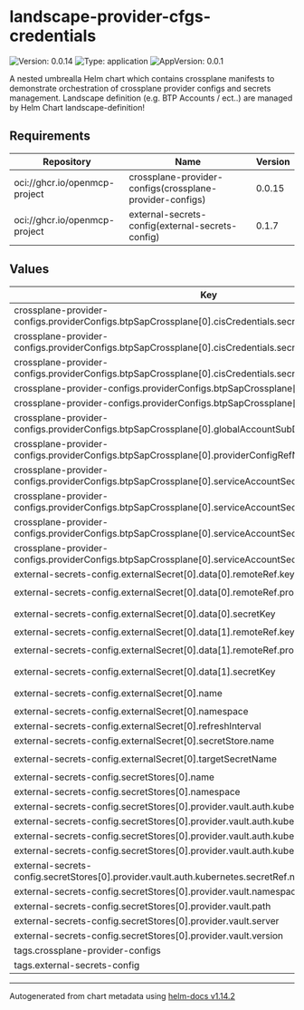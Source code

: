 

# landscape-provider-cfgs-credentials

![Version: 0.0.14](https://img.shields.io/badge/Version-0.0.14-informational?style=flat-square) ![Type: application](https://img.shields.io/badge/Type-application-informational?style=flat-square) ![AppVersion: 0.0.1](https://img.shields.io/badge/AppVersion-0.0.1-informational?style=flat-square)

A nested umbrealla Helm chart which contains crossplane manifests to demonstrate orchestration of crossplane provider configs and secrets management. Landscape definition (e.g. BTP Accounts / ect..) are managed by Helm Chart landscape-definition!

## Requirements

| Repository | Name | Version |
|------------|------|---------|
| oci://ghcr.io/openmcp-project | crossplane-provider-configs(crossplane-provider-configs) | 0.0.15 |
| oci://ghcr.io/openmcp-project | external-secrets-config(external-secrets-config) | 0.1.7 |

## Values

| Key | Type | Default | Description |
|-----|------|---------|-------------|
| crossplane-provider-configs.providerConfigs.btpSapCrossplane[0].cisCredentials.secretRef.key | string | `"btp-cis-provider-credentials"` |  |
| crossplane-provider-configs.providerConfigs.btpSapCrossplane[0].cisCredentials.secretRef.name | string | `"btp-account-mcp-blueprints"` |  |
| crossplane-provider-configs.providerConfigs.btpSapCrossplane[0].cisCredentials.secretRef.namespace | string | `"default"` |  |
| crossplane-provider-configs.providerConfigs.btpSapCrossplane[0].cisCredentials.source | string | `"Secret"` |  |
| crossplane-provider-configs.providerConfigs.btpSapCrossplane[0].cliServerUrl | string | `"https://cli.btp.cloud.sap"` |  |
| crossplane-provider-configs.providerConfigs.btpSapCrossplane[0].globalAccountSubDomain | string | `"globalAccountSubDomain"` |  |
| crossplane-provider-configs.providerConfigs.btpSapCrossplane[0].providerConfigRefName | string | `"provider-config-ref-name-btp-account-mcp-blueprints"` |  |
| crossplane-provider-configs.providerConfigs.btpSapCrossplane[0].serviceAccountSecret.secretRef.key | string | `"btp-service-account-provider-credentials"` |  |
| crossplane-provider-configs.providerConfigs.btpSapCrossplane[0].serviceAccountSecret.secretRef.name | string | `"btp-account-mcp-blueprints"` |  |
| crossplane-provider-configs.providerConfigs.btpSapCrossplane[0].serviceAccountSecret.secretRef.namespace | string | `"default"` |  |
| crossplane-provider-configs.providerConfigs.btpSapCrossplane[0].serviceAccountSecret.source | string | `"Secret"` |  |
| external-secrets-config.externalSecret[0].data[0].remoteRef.key | string | `""` |  |
| external-secrets-config.externalSecret[0].data[0].remoteRef.property | string | `"btp-cis-provider-credentials"` |  |
| external-secrets-config.externalSecret[0].data[0].secretKey | string | `"btp-cis-provider-credentials"` |  |
| external-secrets-config.externalSecret[0].data[1].remoteRef.key | string | `""` |  |
| external-secrets-config.externalSecret[0].data[1].remoteRef.property | string | `"btp-service-account-provider-credentials"` |  |
| external-secrets-config.externalSecret[0].data[1].secretKey | string | `"btp-service-account-provider-credentials"` |  |
| external-secrets-config.externalSecret[0].name | string | `"btp-account-mcp-blueprints"` |  |
| external-secrets-config.externalSecret[0].namespace | string | `"default"` |  |
| external-secrets-config.externalSecret[0].refreshInterval | string | `"15m"` |  |
| external-secrets-config.externalSecret[0].secretStore.name | string | `"hashicorp-vault"` |  |
| external-secrets-config.externalSecret[0].targetSecretName | string | `"btp-account-mcp-blueprints"` |  |
| external-secrets-config.secretStores[0].name | string | `"hashicorp-vault"` |  |
| external-secrets-config.secretStores[0].namespace | string | `"default"` |  |
| external-secrets-config.secretStores[0].provider.vault.auth.kubernetes.mountPath | string | `"kubernetes"` |  |
| external-secrets-config.secretStores[0].provider.vault.auth.kubernetes.role | string | `"mcp-blueprints"` |  |
| external-secrets-config.secretStores[0].provider.vault.auth.kubernetes.secretRef.key | string | `"token"` |  |
| external-secrets-config.secretStores[0].provider.vault.auth.kubernetes.secretRef.name | string | `""` |  |
| external-secrets-config.secretStores[0].provider.vault.auth.kubernetes.secretRef.namespace | string | `"default"` |  |
| external-secrets-config.secretStores[0].provider.vault.namespace | string | `""` |  |
| external-secrets-config.secretStores[0].provider.vault.path | string | `"k8s-clusters"` |  |
| external-secrets-config.secretStores[0].provider.vault.server | string | `"vault.example"` |  |
| external-secrets-config.secretStores[0].provider.vault.version | string | `"v2"` |  |
| tags.crossplane-provider-configs | bool | `true` |  |
| tags.external-secrets-config | bool | `true` |  |

----------------------------------------------
Autogenerated from chart metadata using [helm-docs v1.14.2](https://github.com/norwoodj/helm-docs/releases/v1.14.2)